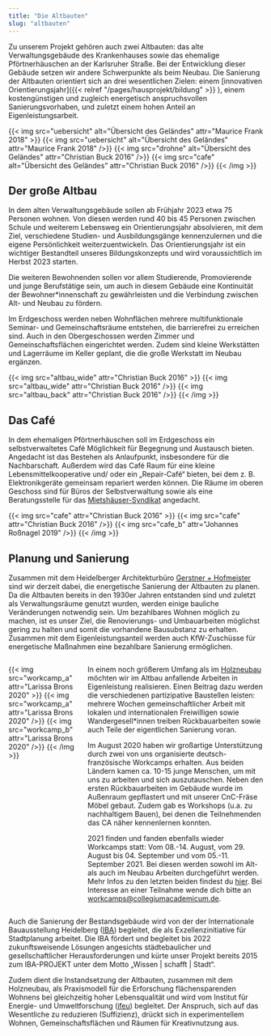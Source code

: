 ```yaml
---
title: "Die Altbauten"
slug: "altbauten"
---
```


Zu unserem Projekt gehören auch zwei Altbauten: das alte Verwaltungsgebäude des Krankenhauses sowie das ehemalige Pförtnerhäuschen an der Karlsruher Straße. Bei der Entwicklung dieser Gebäude setzen wir andere Schwerpunkte als beim Neubau. Die Sanierung der Altbauten orientiert sich an drei wesentlichen Zielen: einem [innovativen Orientierungsjahr]({{< relref "/pages/hausprojekt/bildung"  >}} ), einem kostengünstigen und zugleich energetisch anspruchsvollen Sanierungsvorhaben, und zuletzt einem hohen Anteil an Eigenleistungsarbeit.

{{< img src="uebersicht" alt="Übersicht des Geländes" attr="Maurice Frank 2018" >}}
    {{< img src="uebersicht" alt="Übersicht des Geländes" attr="Maurice Frank 2018" />}}
    {{< img src="drohne" alt="Übersicht des Geländes" attr="Christian Buck 2016" />}}
    {{< img src="cafe" alt="Übersicht des Geländes" attr="Christian Buck 2016" />}}
{{< /img >}}



## Der große Altbau

In dem alten Verwaltungsgebäude sollen ab Frühjahr 2023 etwa 75 Personen wohnen. Von diesen werden rund 40 bis 45 Personen zwischen Schule und weiterem Lebensweg ein Orientierungsjahr absolvieren, mit dem Ziel, verschiedene Studien- und Ausbildungsgänge kennenzulernen und die eigene Persönlichkeit weiterzuentwickeln. Das Orientierungsjahr ist ein wichtiger Bestandteil unseres Bildungskonzepts und wird voraussichtlich im Herbst 2023 starten.

Die weiteren Bewohnenden sollen vor allem Studierende, Promovierende und junge Berufstätige sein, um auch in diesem Gebäude eine Kontinuität der Bewohner\*innenschaft zu gewährleisten und die Verbindung zwischen Alt- und Neubau zu fördern.

Im Erdgeschoss werden neben Wohnflächen mehrere multifunktionale Seminar- und Gemeinschaftsräume entstehen, die barrierefrei zu erreichen sind. Auch in den Obergeschossen werden Zimmer und Gemeinschaftsflächen eingerichtet werden. Zudem sind kleine Werkstätten und Lagerräume im Keller geplant, die die große Werkstatt im Neubau ergänzen.

{{< img src="altbau_wide" attr="Christian Buck 2016" >}}
    {{< img src="altbau_wide" attr="Christian Buck 2016" />}}
    {{< img src="altbau_back" attr="Christian Buck 2016" />}}
{{< /img >}}

## Das Café

In dem ehemaligen Pförtnerhäuschen soll im Erdgeschoss ein selbstverwaltetes Café Möglichkeit für Begegnung und Austausch bieten. Angedacht ist das Bestehen als Anlaufpunkt, insbesondere für die Nachbarschaft. Außerdem wird das Café Raum für eine kleine Lebensmittelkooperative und/ oder ein „Repair-Café“ bieten, bei dem z. B. Elektronikgeräte gemeinsam repariert werden können. Die Räume im oberen Geschoss sind für Büros der Selbstverwaltung sowie als eine Beratungsstelle für das <a href='https://www.syndikat.org/de/unternehmensverbund/'>Mietshäuser-Syndikat</a> angedacht.

{{< img src="cafe" attr="Christian Buck 2016" >}}
    {{< img src="cafe" attr="Christian Buck 2016" />}}
    {{< img src="cafe_b" attr="Johannes Roßnagel 2019" />}}
{{< /img >}}

## Planung und Sanierung

Zusammen mit dem Heidelberger Architekturbüro <a href='https://gerstner-hofmeister.de/'>Gerstner + Hofmeister</a> sind wir derzeit dabei, die energetische Sanierung der Altbauten zu planen.
Da die Altbauten bereits in den 1930er Jahren entstanden sind und zuletzt als Verwaltungsräume genutzt wurden, werden einige bauliche Veränderungen notwendig sein. Um bezahlbares Wohnen möglich zu machen, ist es unser Ziel, die Renovierungs- und Umbauarbeiten möglichst gering zu halten und somit die vorhandene Bausubstanz zu erhalten. Zusammen mit dem Eigenleistungsanteil werden auch KfW-Zuschüsse für energetische Maßnahmen eine bezahlbare Sanierung ermöglichen.


<div class="columns" style="margin-top: 2em;">
    <div class="column">
    {{< img src="workcamp_a" attr="Larissa Brons 2020" >}}
      {{< img src="workcamp_a" attr="Larissa Brons 2020" />}}
      {{< img src="workcamp_b" attr="Larissa Brons 2020" />}}
    {{< /img >}}
    </div>
    <div class="column">
      In einem noch größerem Umfang als im <a href="/neubau">Holzneubau</a> möchten wir im Altbau anfallende Arbeiten in Eigenleistung realisieren. Einen Beitrag dazu werden die verschiedenen partizipative Baustellen leisten: mehrere Wochen gemeinschaftlicher Arbeit mit lokalen und internationalen Freiwilligen sowie Wandergesell*innen treiben Rückbauarbeiten sowie auch Teile der eigentlichen Sanierung voran.
      <p> Im August 2020 haben wir großartige Unterstützung durch zwei von uns organisierte deutsch-französische Workcamps erhalten. Aus beiden Ländern kamen ca. 10-15 junge Menschen, um mit uns zu arbeiten und sich auszutauschen. Neben den ersten Rückbauarbeiten im Gebäude wurde im Außenraum gepflastert und mit unserer CnC-Fräse Möbel gebaut. Zudem gab es Workshops (u.a. zu nachhaltigem Bauen), bei denen die Teilnehmenden das CA näher kennenlernen konnten.
      <p> 2021 finden und fanden ebenfalls wieder Workcamps statt: Vom 08.-14. August, vom 29. August bis 04. September und vom 05.-11. September 2021. Bei diesen werden sowohl im Alt- als auch im Neubau Arbeiten durchgeführt werden. Mehr Infos zu den letzten beiden findest du <a href="/summerschool">hier</a>. Bei Interesse an einer Teilnahme wende dich bitte an <a href="mailto:workcamps@collegiumacademicum.de">workcamps@collegiumacademicum.de</a>.
    </div>
</div>

Auch die Sanierung der Bestandsgebäude wird von der der Internationale Bauausstellung Heidelberg (<a href='https://iba.heidelberg.de/de/projekte/collegium-academicum'>IBA</a>) begleitet, die als Exzellenzinitiative für Stadtplanung arbeitet. Die IBA fördert und begleitet bis 2022 zukunftsweisende Lösungen angesichts städtebaulicher und gesellschaftlicher Herausforderungen und kürte unser Projekt bereits 2015 zum IBA-PROJEKT unter dem Motto „Wissen | schafft | Stadt“.

Zudem dient die Instandsetzung der Altbauten, zusammen mit dem Holzneubau, als Praxismodell für die Erforschung flächensparenden Wohnens bei gleichzeitig hoher Lebensqualität und wird vom Institut für Energie- und Umweltforschung (<a href="https://www.ifeu.de/projekt/suprastadt/">ifeu</a>) begleitet. Der Anspruch, sich auf das Wesentliche zu reduzieren (Suffizienz), drückt sich in experimentellem Wohnen, Gemeinschaftsflächen und Räumen für Kreativnutzung aus.

